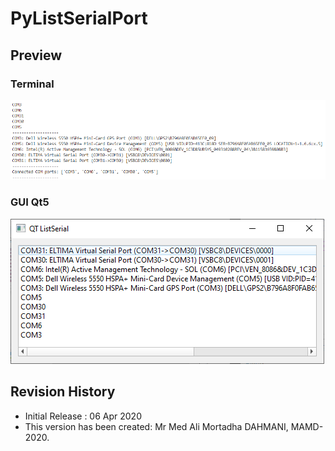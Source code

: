 # PyListSerialPort

## Preview
### Terminal
![alt iviny](https://github.com/MortadhaDAHMANI/PyListSerialPort/raw/master/execListPortTerminal.png)

### GUI Qt5
![alt iviny](https://github.com/MortadhaDAHMANI/PyListSerialPort/raw/master/execListPortQt.png)

## Revision History
* Initial Release : 06 Apr 2020
* This version has been created: Mr Med Ali Mortadha DAHMANI, MAMD-2020.
